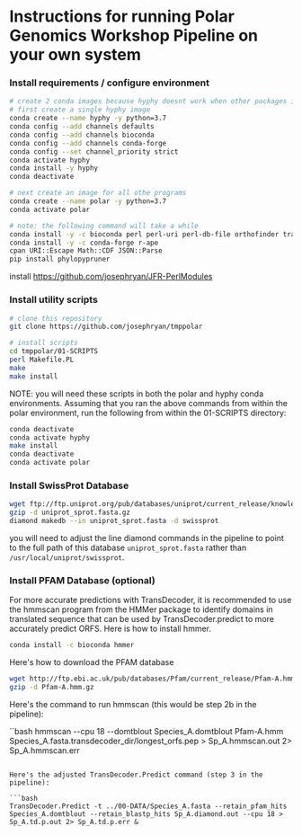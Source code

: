 # Instructions for running Polar Genomics Workshop Pipeline on your own system

### Install requirements / configure environment

```bash
# create 2 conda images because hyphy doesnt work when other packages installed
# first create a single hyphy image
conda create --name hyphy -y python=3.7
conda config --add channels defaults
conda config --add channels bioconda
conda config --add channels conda-forge
conda config --set channel_priority strict
conda activate hyphy
conda install -y hyphy
conda deactivate

# next create an image for all othe programs
conda create --name polar -y python=3.7
conda activate polar

# note: the following command will take a while
conda install -y -c bioconda perl perl-uri perl-db-file orthofinder transdecoder pal2nal paml
conda install -y -c conda-forge r-ape
cpan URI::Escape Math::CDF JSON::Parse
pip install phylopypruner   
```
install <a href="https://github.com/josephryan/JFR-PerlModules">https://github.com/josephryan/JFR-PerlModules</a>

### Install utility scripts

```bash
# clone this repository
git clone https://github.com/josephryan/tmppolar

# install scripts
cd tmppolar/01-SCRIPTS
perl Makefile.PL 
make
make install
```
NOTE: you will need these scripts in both the polar and hyphy conda environments. Assuming that you ran the above commands from within the polar environment, run the following from within the 01-SCRIPTS directory:

```bash
conda deactivate
conda activate hyphy
make install
conda deactivate
conda activate polar
```

### Install SwissProt Database

```bash
wget ftp://ftp.uniprot.org/pub/databases/uniprot/current_release/knowledgebase/complete/uniprot_sprot.fasta.gz
gzip -d uniprot_sprot.fasta.gz
diamond makedb --in uniprot_sprot.fasta -d swissprot
```
you will need to adjust the line diamond commands in the pipeline to point to the full path of this database `uniprot_sprot.fasta` rather than `/usr/local/uniprot/swissprot`.


### Install PFAM Database (optional)

For more accurate predictions with TransDecoder, it is recommended to use the hmmscan program from the HMMer package to identify domains in translated sequence that can be used by TransDecoder.predict to more accurately predict ORFS. Here is how to install hmmer.

```bash
conda install -c bioconda hmmer
```

Here's how to download the PFAM database

```bash
wget http://ftp.ebi.ac.uk/pub/databases/Pfam/current_release/Pfam-A.hmm.gz
gzip -d Pfam-A.hmm.gz
```

Here's the command to run hmmscan (this would be step 2b in the pipeline):

``bash
hmmscan --cpu 18 --domtblout Species_A.domtblout Pfam-A.hmm Species_A.fasta.transdecoder_dir/longest_orfs.pep > Sp_A.hmmscan.out 2> Sp_A.hmmscan.err
```

Here's the adjusted TransDecoder.Predict command (step 3 in the pipeline):

```bash
TransDecoder.Predict -t ../00-DATA/Species_A.fasta --retain_pfam_hits Species_A.domtblout --retain_blastp_hits Sp_A.diamond.out --cpu 18 > Sp_A.td.p.out 2> Sp_A.td.p.err &
```


